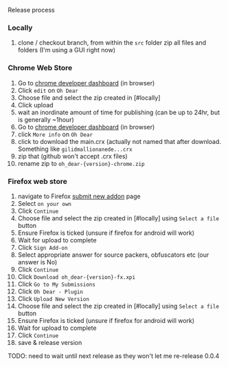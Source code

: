 Release process

### Locally

1. clone / checkout branch, from within the `src` folder zip all files and folders (I'm using a GUI right now)

### Chrome Web Store

1. Go to [chrome developer dashboard](https://chrome.google.com/webstore/developer/dashboard) (in browser)
1. Click `edit` on `Oh Dear`
1. Choose file and select the zip created in [#locally]
1. Click upload
1. wait an inordinate amount of time for publishing (can be up to 24hr, but is generally ~1hour)
1. Go to [chrome developer dashboard](https://chrome.google.com/webstore/developer/dashboard) (in browser)
1. click `More info` on `Oh Dear`
1. click to download the main.crx (actually not named that after download. Something like `gilidmallionanede...crx`
1. zip that (github won't accept .crx files)
1. rename zip to `oh_dear-{version}-chrome.zip`

### Firefox web store

1. navigate to Firefox [submit new addon](https://addons.mozilla.org/en-GB/developers/addon/submit/distribution) page
1. Select `on your own`
1. Click `Continue`
1. Choose file and select the zip created in [#locally] using `Select a file` button
1. Ensure Firefox is ticked (unsure if firefox for android will work)
1. Wait for upload to complete
1. Click `Sign Add-on`
1. Select appropriate answer for source packers, obfuscators etc (our answer is No)
1. Click `Continue`
1. Click `Download oh_dear-{version}-fx.xpi`
1. Click `Go to My Submissions`
1. Click `Oh Dear - Plugin`
1. Click `Upload New Version`
1. Choose file and select the zip created in [#locally] using `Select a file` button
1. Ensure Firefox is ticked (unsure if firefox for android will work)
1. Wait for upload to complete
1. Click `Continue`
1. save & release version

TODO:
need to wait until next release as they won't let me re-release 0.0.4
